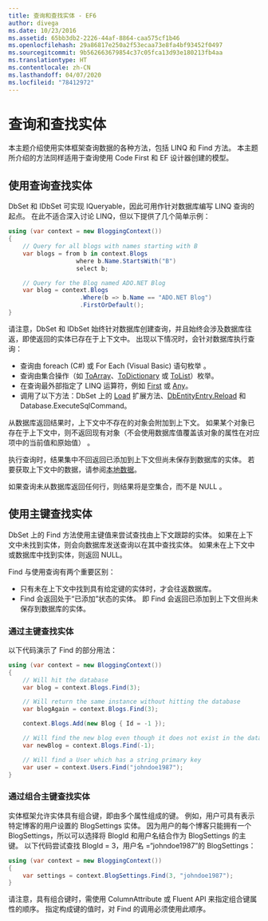 ```yaml
---
title: 查询和查找实体 - EF6
author: divega
ms.date: 10/23/2016
ms.assetid: 65bb3db2-2226-44af-8864-caa575cf1b46
ms.openlocfilehash: 29a86817e250a2f53ecaa73e8fa4bf93452f0497
ms.sourcegitcommit: 9b562663679854c37c05fca13d93e180213fb4aa
ms.translationtype: HT
ms.contentlocale: zh-CN
ms.lasthandoff: 04/07/2020
ms.locfileid: "78412972"
---
```

# <a name="querying-and-finding-entities"></a>查询和查找实体
本主题介绍使用实体框架查询数据的各种方法，包括 LINQ 和 Find 方法。 本主题所介绍的方法同样适用于查询使用 Code First 和 EF 设计器创建的模型。  

## <a name="finding-entities-using-a-query"></a>使用查询查找实体  

DbSet 和 IDbSet 可实现 IQueryable，因此可用作针对数据库编写 LINQ 查询的起点。 在此不适合深入讨论 LINQ，但以下提供了几个简单示例：  

``` csharp
using (var context = new BloggingContext())
{
    // Query for all blogs with names starting with B
    var blogs = from b in context.Blogs
                   where b.Name.StartsWith("B")
                   select b;

    // Query for the Blog named ADO.NET Blog
    var blog = context.Blogs
                    .Where(b => b.Name == "ADO.NET Blog")
                    .FirstOrDefault();
}
```  

请注意，DbSet 和 IDbSet 始终针对数据库创建查询，并且始终会涉及数据库往返，即使返回的实体已存在于上下文中。 出现以下情况时，会针对数据库执行查询：  

- 查询由 foreach (C#) 或 For Each (Visual Basic) 语句枚举   。  
- 查询由集合操作（如 [ToArray](https://msdn.microsoft.com/library/bb298736)、[ToDictionary](https://msdn.microsoft.com/library/system.linq.enumerable.todictionary) 或 [ToList](https://msdn.microsoft.com/library/bb342261)）枚举。  
- 在查询最外部指定了 LINQ 运算符，例如 [First](https://msdn.microsoft.com/library/bb291976) 或 [Any](https://msdn.microsoft.com/library/bb337697)。  
- 调用了以下方法：DbSet 上的 [Load](https://msdn.microsoft.com/library/system.data.entity.dbextensions.load) 扩展方法、[DbEntityEntry.Reload](https://msdn.microsoft.com/library/system.data.entity.infrastructure.dbentityentry.reload.aspx) 和 Database.ExecuteSqlCommand。  

从数据库返回结果时，上下文中不存在的对象会附加到上下文。 如果某个对象已存在于上下文中，则不返回现有对象（不会使用数据库值覆盖该对象的属性在对应项中的当前值和原始值）  。  

执行查询时，结果集中不回返回已添加到上下文但尚未保存到数据库的实体。 若要获取上下文中的数据，请参阅[本地数据](~/ef6/querying/local-data.md)。  

如果查询未从数据库返回任何行，则结果将是空集合，而不是 NULL  。  

## <a name="finding-entities-using-primary-keys"></a>使用主键查找实体  

DbSet 上的 Find 方法使用主键值来尝试查找由上下文跟踪的实体。 如果在上下文中未找到实体，则会向数据库发送查询以在其中查找实体。 如果未在上下文中或数据库中找到实体，则返回 NULL。  

Find 与使用查询有两个重要区别：  

- 只有未在上下文中找到具有给定键的实体时，才会往返数据库。  
- Find 会返回处于“已添加”状态的实体。 即 Find 会返回已添加到上下文但尚未保存到数据库的实体。  
### <a name="finding-an-entity-by-primary-key"></a>通过主键查找实体  

以下代码演示了 Find 的部分用法：  

``` csharp
using (var context = new BloggingContext())
{
    // Will hit the database
    var blog = context.Blogs.Find(3);

    // Will return the same instance without hitting the database
    var blogAgain = context.Blogs.Find(3);

    context.Blogs.Add(new Blog { Id = -1 });

    // Will find the new blog even though it does not exist in the database
    var newBlog = context.Blogs.Find(-1);

    // Will find a User which has a string primary key
    var user = context.Users.Find("johndoe1987");
}
```  

### <a name="finding-an-entity-by-composite-primary-key"></a>通过组合主键查找实体  

实体框架允许实体具有组合键，即由多个属性组成的键。 例如，用户可具有表示特定博客的用户设置的 BlogSettings 实体。 因为用户的每个博客只能拥有一个 BlogSettings，所以可以选择将 BlogId 和用户名结合作为 BlogSettings 的主键。 以下代码尝试查找 BlogId = 3，用户名 =“johndoe1987”的 BlogSettings：  

``` csharp  
using (var context = new BloggingContext())
{
    var settings = context.BlogSettings.Find(3, "johndoe1987");
}
```  

请注意，具有组合键时，需使用 ColumnAttribute 或 Fluent API 来指定组合键属性的顺序。 指定构成键的值时，对 Find 的调用必须使用此顺序。  
